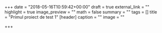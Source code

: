 +++
date = "2018-05-16T10:59:42+00:00"
draft = true
external_link = ""
highlight = true
image_preview = ""
math = false
summary = ""
tags = []
title = "Primul proiect de test 1"
[header]
caption = ""
image = ""

+++

